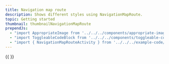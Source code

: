 ```yaml
---
title: Navigation map route
description: Shows different styles using NavigationMapRoute.
topic: Getting started
thumbnail: thumbnailNavigationMapRoute
prependJs:
  - "import AppropriateImage from '../../../components/appropriate-image'"
  - "import ToggleableCodeBlock from '../../../components/toggleable-code-block'"
  - "import { NavigationMapRouteActivity } from '../../../example-code/NavigationMapRouteActivity.js'"
---
```


<!-- Any notes about this example would go here.  -->

{{
  <ToggleableCodeBlock 
    codeSnippet={NavigationMapRouteActivity}
  />
}}
